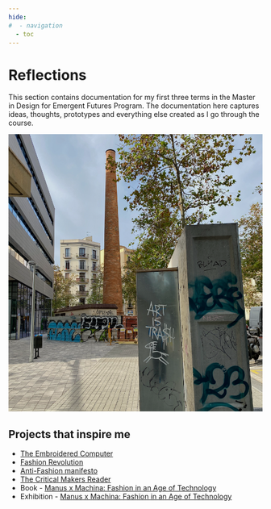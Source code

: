 ```yaml
---
hide:
#  - navigation
  - toc
---
```

# Reflections

This section contains documentation for my first three terms in the Master in Design for Emergent Futures Program. The documentation here captures ideas, thoughts, prototypes and everything else created as I go through the course. 

![Art Trash](../images/arttrash.png)

## Projects that inspire me

- [The Embroidered Computer](https://www.stitchingworlds.net/speculation/the-embroidered-computer/)
- [Fashion Revolution](https://www.fashionrevolution.org/)
- [Anti-Fashion manifesto](https://designmanifestos.files.wordpress.com/2020/04/anti_fashion_manifesto011.pdf)
- [The Critical Makers Reader](https://networkcultures.org/wp-content/uploads/2019/11/CriticalMakersReader.pdf)
- Book - [Manus x Machina: Fashion in an Age of Technology](https://www.goodreads.com/en/book/show/27248507-manus-x-machina)
- Exhibition - [Manus x Machina: Fashion in an Age of Technology](https://www.metmuseum.org/exhibitions/listings/2016/manus-x-machina) 

